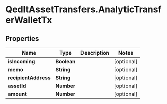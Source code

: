 # QedItAssetTransfers.AnalyticTransferWalletTx

## Properties
Name | Type | Description | Notes
------------ | ------------- | ------------- | -------------
**isIncoming** | **Boolean** |  | [optional] 
**memo** | **String** |  | [optional] 
**recipientAddress** | **String** |  | [optional] 
**assetId** | **Number** |  | [optional] 
**amount** | **Number** |  | [optional] 


